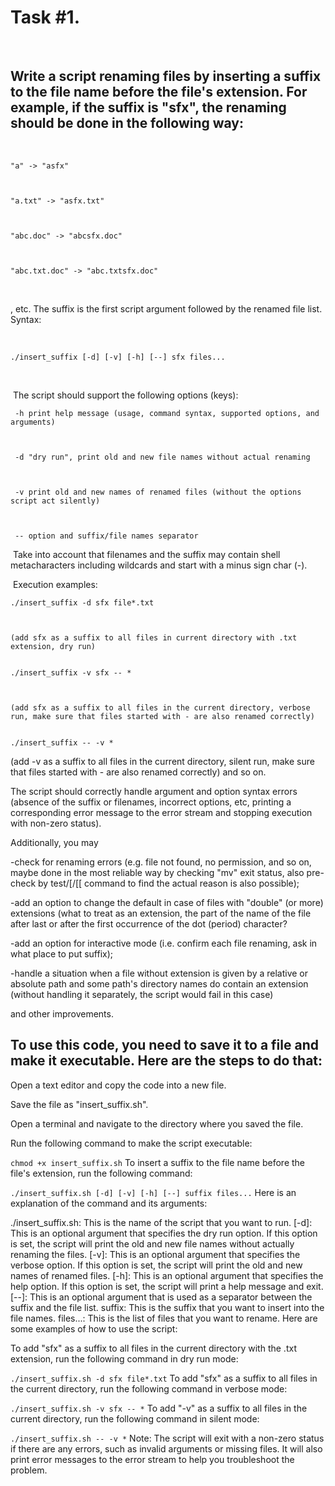 # Task #1.



 



## Write a script renaming files by inserting a suffix to the file name before the file's extension. For example, if the suffix is "sfx", the renaming should be done in the following way: 



 


```
"a" -> "asfx"



"a.txt" -> "asfx.txt"



"abc.doc" -> "abcsfx.doc"



"abc.txt.doc" -> "abc.txtsfx.doc"
```


 



, etc. The suffix is the first script argument followed by the renamed file list. Syntax:



 


`./insert_suffix [-d] [-v] [-h] [--] sfx files...`



 



 The script should support the following options (keys):


```
 -h print help message (usage, command syntax, supported options, and arguments)



 -d "dry run", print old and new file names without actual renaming



 -v print old and new names of renamed files (without the options script act silently)



 -- option and suffix/file names separator
 ```



 Take into account that filenames and the suffix may contain shell metacharacters including wildcards and start with a minus sign char (-).



 Execution examples:


```
./insert_suffix -d sfx file*.txt



(add sfx as a suffix to all files in current directory with .txt extension, dry run)


./insert_suffix -v sfx -- *



(add sfx as a suffix to all files in the current directory, verbose run, make sure that files started with - are also renamed correctly)


./insert_suffix -- -v *
```

(add -v as a suffix to all files in the current directory, silent run, make sure that files started with - are also renamed correctly) and so on.

The script should correctly handle argument and option syntax errors (absence of the suffix or filenames, incorrect options, etc, printing a corresponding error message to the error stream and stopping execution with non-zero status).

Additionally, you may

-check for renaming errors (e.g. file not found, no permission, and so on, maybe done in the most reliable way by checking "mv" exit status, also pre-check by test/[/[[ command to find the actual reason is also possible);
	
-add an option to change the default in case of files with "double" (or more) extensions (what to treat as an extension, the part of the name of the file after last or after the first occurrence of the dot (period) character?
	
-add an option for interactive mode (i.e. confirm each file renaming, ask in what place to put suffix);
	
-handle a situation when a file without extension is given by a relative or absolute path and some path's directory names do contain an extension (without handling it separately, the script would fail in this case)
	
and other improvements.

## To use this code, you need to save it to a file and make it executable. Here are the steps to do that:

Open a text editor and copy the code into a new file.

Save the file as "insert_suffix.sh".

Open a terminal and navigate to the directory where you saved the file.

Run the following command to make the script executable:

`chmod +x insert_suffix.sh`
To insert a suffix to the file name before the file's extension, run the following command:

`./insert_suffix.sh [-d] [-v] [-h] [--] suffix files...`
Here is an explanation of the command and its arguments:

./insert_suffix.sh: This is the name of the script that you want to run.
[-d]: This is an optional argument that specifies the dry run option. If this option is set, the script will print the old and new file names without actually renaming the files.
[-v]: This is an optional argument that specifies the verbose option. If this option is set, the script will print the old and new names of renamed files.
[-h]: This is an optional argument that specifies the help option. If this option is set, the script will print a help message and exit.
[--]: This is an optional argument that is used as a separator between the suffix and the file list.
suffix: This is the suffix that you want to insert into the file names.
files...: This is the list of files that you want to rename.
Here are some examples of how to use the script:

To add "sfx" as a suffix to all files in the current directory with the .txt extension, run the following command in dry run mode:

`./insert_suffix.sh -d sfx file*.txt`
To add "sfx" as a suffix to all files in the current directory, run the following command in verbose mode:

`./insert_suffix.sh -v sfx -- *`
To add "-v" as a suffix to all files in the current directory, run the following command in silent mode:

`./insert_suffix.sh -- -v *`
Note: The script will exit with a non-zero status if there are any errors, such as invalid arguments or missing files. It will also print error messages to the error stream to help you troubleshoot the problem.
